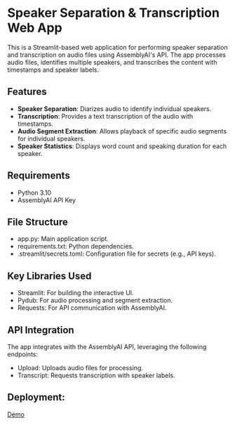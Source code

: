 # Speaker Separation & Transcription Web App

This is a Streamlit-based web application for performing speaker separation and transcription on audio files using AssemblyAI's API. The app processes audio files, identifies multiple speakers, and transcribes the content with timestamps and speaker labels.

## Features

- **Speaker Separation**: Diarizes audio to identify individual speakers.
- **Transcription**: Provides a text transcription of the audio with timestamps.
- **Audio Segment Extraction**: Allows playback of specific audio segments for individual speakers.
- **Speaker Statistics**: Displays word count and speaking duration for each speaker.

## Requirements

- Python 3.10
- AssemblyAI API Key

## File Structure

- app.py: Main application script.
- requirements.txt: Python dependencies.
- .streamlit/secrets.toml: Configuration file for secrets (e.g., API keys).

## Key Libraries Used

- Streamlit: For building the interactive UI.
- Pydub: For audio processing and segment extraction.
- Requests: For API communication with AssemblyAI.

## API Integration

The app integrates with the AssemblyAI API, leveraging the following endpoints:
- Upload: Uploads audio files for processing.
- Transcript: Requests transcription with speaker labels.

## Deployment:

<a href="https://speaker-audio-separation.streamlit.app/"> Demo </a>

